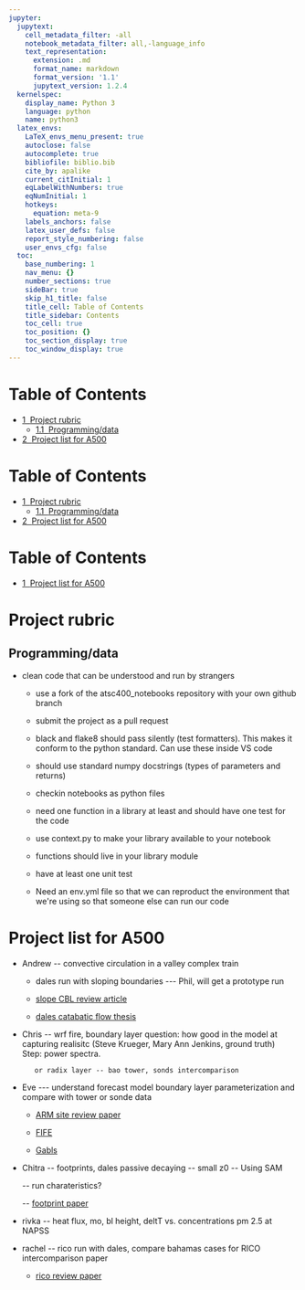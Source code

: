```yaml
---
jupyter:
  jupytext:
    cell_metadata_filter: -all
    notebook_metadata_filter: all,-language_info
    text_representation:
      extension: .md
      format_name: markdown
      format_version: '1.1'
      jupytext_version: 1.2.4
  kernelspec:
    display_name: Python 3
    language: python
    name: python3
  latex_envs:
    LaTeX_envs_menu_present: true
    autoclose: false
    autocomplete: true
    bibliofile: biblio.bib
    cite_by: apalike
    current_citInitial: 1
    eqLabelWithNumbers: true
    eqNumInitial: 1
    hotkeys:
      equation: meta-9
    labels_anchors: false
    latex_user_defs: false
    report_style_numbering: false
    user_envs_cfg: false
  toc:
    base_numbering: 1
    nav_menu: {}
    number_sections: true
    sideBar: true
    skip_h1_title: false
    title_cell: Table of Contents
    title_sidebar: Contents
    toc_cell: true
    toc_position: {}
    toc_section_display: true
    toc_window_display: true
---
```


<h1>Table of Contents<span class="tocSkip"></span></h1>
<div class="toc"><ul class="toc-item"><li><span><a href="#Project-rubric" data-toc-modified-id="Project-rubric-1"><span class="toc-item-num">1&nbsp;&nbsp;</span>Project rubric</a></span><ul class="toc-item"><li><span><a href="#Programming/data" data-toc-modified-id="Programming/data-1.1"><span class="toc-item-num">1.1&nbsp;&nbsp;</span>Programming/data</a></span></li></ul></li><li><span><a href="#Project-list-for-A500" data-toc-modified-id="Project-list-for-A500-2"><span class="toc-item-num">2&nbsp;&nbsp;</span>Project list for A500</a></span></li></ul></div>


<h1>Table of Contents<span class="tocSkip"></span></h1>
<div class="toc"><ul class="toc-item"><li><span><a href="#Project-rubric" data-toc-modified-id="Project-rubric-1"><span class="toc-item-num">1&nbsp;&nbsp;</span>Project rubric</a></span><ul class="toc-item"><li><span><a href="#Programming/data" data-toc-modified-id="Programming/data-1.1"><span class="toc-item-num">1.1&nbsp;&nbsp;</span>Programming/data</a></span></li></ul></li><li><span><a href="#Project-list-for-A500" data-toc-modified-id="Project-list-for-A500-2"><span class="toc-item-num">2&nbsp;&nbsp;</span>Project list for A500</a></span></li></ul></div>


<h1>Table of Contents<span class="tocSkip"></span></h1>
<div class="toc"><ul class="toc-item"><li><span><a href="#Project-list-for-A500" data-toc-modified-id="Project-list-for-A500-1"><span class="toc-item-num">1&nbsp;&nbsp;</span>Project list for A500</a></span></li></ul></div>

<!-- #region -->
# Project rubric

## Programming/data

- clean code that can be understood and run by strangers

  - use a fork of the atsc400_notebooks repository with your own  github branch

  - submit the project as a pull request

  - black and flake8 should pass silently (test formatters).
      This makes it conform to the python standard. Can use these inside VS code

  - should use standard numpy docstrings (types of parameters and returns)

  - checkin notebooks as python files
  
  - need one function in a library at least and should have one test for the code
  
  - use context.py to make your library available to your notebook

  - functions should live in your library module

  - have at least one unit test
  
  - Need an env.yml file so that we can reproduct the environment that we're using so that someone else can run our code


# Project list for A500

* Andrew -- convective circulation in a valley complex train

  - dales run with sloping boundaries --- Phil, will get a prototype run

  - [slope CBL review article](https://www.frontiersin.org/articles/10.3389/feart.2015.00077/full)

  - [dales catabatic flow thesis](https://dspace.library.uu.nl/bitstream/handle/1874/37366/axelsen.pdf?sequence=1)

* Chris -- wrf fire, boundary layer question: how good in the model at capturing realisitc
         (Steve Krueger, Mary Ann Jenkins, ground truth)  Step: power spectra.
         
         or radix layer -- bao tower, sonds intercomparison
         
* Eve --- understand forecast model boundary layer parameterization and compare with tower or sonde data

  - [ARM site review paper](https://journals.ametsoc.org/doi/pdf/10.1175/AMSMONOGRAPHS-D-16-0004.1)

  - [FIFE](https://daac.ornl.gov/FIFE/guides/lidar_height_data.html)

  - [Gabls](https://link.springer.com/article/10.1007/s10546-014-9919-1)

* Chitra -- footprints, dales passive decaying -- small z0 -- Using SAM

  -- run charateristics?

  -- [footprint paper](https://www.geosci-model-dev.net/9/2925/2016/gmd-9-2925-2016.html)

* rivka -- heat flux, mo, bl height, deltT vs. concentrations pm 2.5 at NAPSS

* rachel -- rico run with dales, compare bahamas cases for RICO intercomparison paper

  - [rico review paper](https://journals.ametsoc.org/doi/abs/10.1175/BAMS-88-12-1912)

<!-- #endregion -->

```python

```
